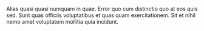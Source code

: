 Alias quasi quasi numquam in quae. Error quo cum distinctio quo at eos quis sed. Sunt quas officiis voluptatibus et quas quam exercitationem. Sit et nihil nemo amet voluptatem mollitia quia incidunt.